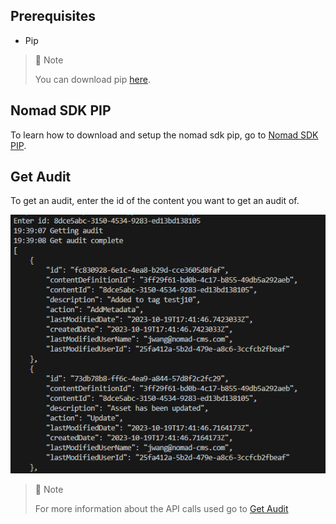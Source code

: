 ## Prerequisites

- Pip

> 📘 Note
> 
> You can download pip [here](https://pip.pypa.io/en/stable/installation/).

## Nomad SDK PIP

To learn how to download and setup the nomad sdk pip, go to [Nomad SDK PIP](https://github.com/Nomad-Media/nomad-sdk/tree/main/nomad-sdk-pip).

## Get Audit

To get an audit, enter the id of the content you want to get an audit of.

![](images/audit.png)

> 📘 Note
> 
> For more information about the API calls used go to [Get Audit](https://developer.nomad-cms.com/docs/get-audit)